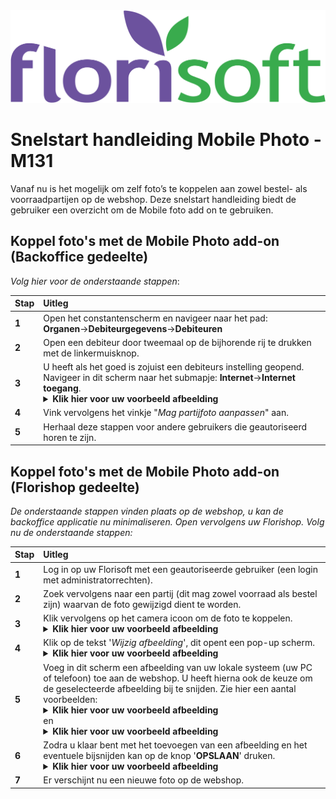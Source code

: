 <img src="../../fslogo.png">

# Snelstart handleiding Mobile Photo - M131

Vanaf nu is het mogelijk om zelf foto’s te koppelen aan zowel bestel- als voorraadpartijen op de webshop. Deze snelstart handleiding biedt de gebruiker een overzicht om de Mobile foto add on te gebruiken.

## Koppel foto's met de Mobile Photo add-on (Backoffice gedeelte)

*Volg hier voor de onderstaande stappen*:

|Stap|Uitleg|
|:--|:--|
|**1**|Open het constantenscherm en navigeer naar het pad: <br>**Organen**→**Debiteurgegevens**→**Debiteuren**|
|**2**|Open een debiteur door tweemaal op de bijhorende rij te drukken met de linkermuisknop.|
|**3**|U heeft als het goed is zojuist een debiteurs instelling geopend. Navigeer in dit scherm naar het submapje: **Internet**→**Internet toegang**.<details><summary><b>Klik hier voor uw voorbeeld afbeelding</b></summary><img src=".Snelstart handleiding webshop add on Mobile foto/media/image2.png"></details>|
|**4**|Vink vervolgens het vinkje "*Mag partijfoto aanpassen*" aan.|
|**5**|Herhaal deze stappen voor andere gebruikers die geautoriseerd horen te zijn.|

## Koppel foto's met de Mobile Photo add-on (Florishop gedeelte)

*De onderstaande stappen vinden plaats op de webshop, u kan de backoffice applicatie nu minimaliseren. Open vervolgens uw Florishop. Volg nu de onderstaande stappen:*

|Stap|Uitleg|
|:--|:--|
|**1**|Log in op uw Florisoft met een geautoriseerde gebruiker (een login met administratorrechten).|
|**2**|Zoek vervolgens naar een partij (dit mag zowel voorraad als bestel zijn) waarvan de foto gewijzigd dient te worden.|
|**3**|Klik vervolgens op het camera icoon om de foto te koppelen.<details><summary><b>Klik hier voor uw voorbeeld afbeelding</b></summary><img src=".Snelstart handleiding webshop add on Mobile foto/media/image5.png"></details>|
|**4**|Klik op de tekst '*Wijzig afbeelding*', dit opent een pop-up scherm.<details><summary><b>Klik hier voor uw voorbeeld afbeelding</b></summary><img src=".Snelstart handleiding webshop add on Mobile foto/media/image4.png"></details>|
|**5**|Voeg in dit scherm een afbeelding van uw lokale systeem (uw PC of telefoon) toe aan de webshop. U heeft hierna ook de keuze om de geselecteerde afbeelding bij te snijden. Zie hier een aantal voorbeelden: <details><summary><b>Klik hier voor uw voorbeeld afbeelding</b></summary><img src=".Snelstart handleiding webshop add on Mobile foto/media/image7.png"></details> en <details><summary><b>Klik hier voor uw voorbeeld afbeelding</b></summary><img src=".Snelstart handleiding webshop add on Mobile foto/media/image6.png"></details>|
|**6**|Zodra u klaar bent met het toevoegen van een afbeelding en het eventuele bijsnijden kan op de knop '**OPSLAAN**' druken.<details><summary><b>Klik hier voor uw voorbeeld afbeelding</b></summary><img src=".Snelstart handleiding webshop add on Mobile foto/media/image3.png"></details>|
|**7**|Er verschijnt nu een nieuwe foto op de webshop.|

